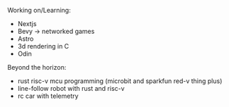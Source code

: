 Working on/Learning:
- Nextjs
- Bevy -> networked games
- Astro
- 3d rendering in C
- Odin

Beyond the horizon:
- rust risc-v mcu programming (microbit and sparkfun red-v thing plus)
- line-follow robot with rust and risc-v
- rc car with telemetry

